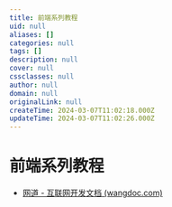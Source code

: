 ```yaml
---
title: 前端系列教程
uid: null
aliases: []
categories: null
tags: []
description: null
cover: null
cssclasses: null
author: null
domain: null
originalLink: null
createTime: 2024-03-07T11:02:18.000Z
updateTime: 2024-03-07T11:02:26.000Z
---
```


# 前端系列教程

- [网道 - 互联网开发文档 (wangdoc.com)](https://wangdoc.com/)
